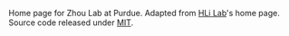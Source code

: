 Home page for Zhou Lab at Purdue. Adapted from [HLi Lab][HLi]'s home
page. Source code released under [MIT](LICENSE.txt).

[HLi]: https://github.com/hlilab/hlilab.github.io
